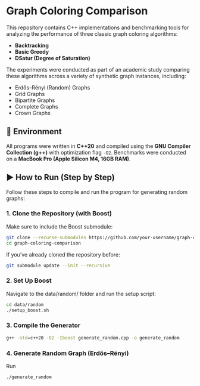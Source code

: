 # Graph Coloring Comparison

This repository contains C++ implementations and benchmarking tools for analyzing the performance of three classic graph coloring algorithms:

- **Backtracking**
- **Basic Greedy**
- **DSatur (Degree of Saturation)**

The experiments were conducted as part of an academic study comparing these algorithms across a variety of synthetic graph instances, including:

- Erdős–Rényi (Random) Graphs
- Grid Graphs
- Bipartite Graphs
- Complete Graphs
- Crown Graphs

## 🔧 Environment

All programs were written in **C++20** and compiled using the **GNU Compiler Collection (g++)** with optimization flag `-O2`. Benchmarks were conducted on a **MacBook Pro (Apple Silicon M4, 16GB RAM)**.

## ▶️ How to Run (Step by Step)

Follow these steps to compile and run the program for generating random graphs:

### 1. Clone the Repository (with Boost)

Make sure to include the Boost submodule:

```bash
git clone --recurse-submodules https://github.com/your-username/graph-coloring-comparison.git
cd graph-coloring-comparison
```

If you’ve already cloned the repository before:

```bash
git submodule update --init --recursive
```

### 2. Set Up Boost

Navigate to the data/random/ folder and run the setup script:

```bash
cd data/random
./setup_boost.sh
```

### 3. Compile the Generator

```bash
g++ -std=c++20 -O2 -Iboost generate_random.cpp -o generate_random
```

### 4. Generate Random Graph (Erdős–Rényi)

Run

```bash
./generate_random
```
